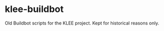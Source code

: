 klee-buildbot
=============

Old Buildbot scripts for the KLEE project.  Kept for historical reasons only.
